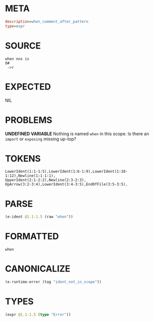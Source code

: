 # META
~~~ini
description=when_comment_after_pattern
type=expr
~~~
# SOURCE
~~~roc
when nns is
O#
 ->r
~~~
# EXPECTED
NIL
# PROBLEMS
**UNDEFINED VARIABLE**
Nothing is named `when` in this scope.
Is there an `import` or `exposing` missing up-top?

# TOKENS
~~~zig
LowerIdent(1:1-1:5),LowerIdent(1:6-1:9),LowerIdent(1:10-1:12),Newline(1:1-1:1),
UpperIdent(2:1-2:2),Newline(2:3-2:3),
OpArrow(3:2-3:4),LowerIdent(3:4-3:5),EndOfFile(3:5-3:5),
~~~
# PARSE
~~~clojure
(e-ident @1.1-1.5 (raw "when"))
~~~
# FORMATTED
~~~roc
when
~~~
# CANONICALIZE
~~~clojure
(e-runtime-error (tag "ident_not_in_scope"))
~~~
# TYPES
~~~clojure
(expr @1.1-1.5 (type "Error"))
~~~
